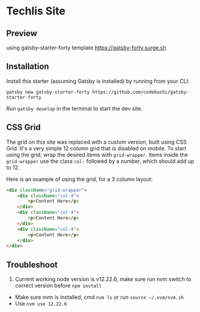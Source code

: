 # Techlis Site

## Preview

using gatsby-starter-forty template
https://gatsby-forty.surge.sh

## Installation

Install this starter (assuming Gatsby is installed) by running from your CLI:

`gatsby new gatsby-starter-forty https://github.com/codebushi/gatsby-starter-forty`

Run `gatsby develop` in the terminal to start the dev site.

## CSS Grid

The grid on this site was replaced with a custom version, built using CSS Grid. It's a very simple 12 column grid that is disabled on mobile. To start using the grid, wrap the desired items with `grid-wrapper`. Items inside the `grid-wrapper` use the class `col-` followed by a number, which should add up to 12.

Here is an example of using the grid, for a 3 column layout:

```html
<div className="grid-wrapper">
    <div className="col-4">
        <p>Content Here</p>
    </div>
    <div className="col-4">
        <p>Content Here</p>
    </div>
    <div className="col-4">
        <p>Content Here</p>
    </div>
</div>
```

## Troubleshoot

1. Current working node version is v12.22.6, make sure run nvm switch to correct version before `npm install`

- Make sure nvm is installed, cmd `nvm ls` or run `source ~/.nvm/nvm.sh`
- Use `nvm use 12.22.6`

